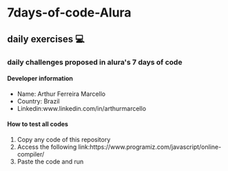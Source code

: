 <h1>7days-of-code-Alura</h1>
<h2>daily exercises 💻</h2>

<h3>daily challenges proposed in alura's 7 days of code</h3>


<h4>Developer information</h4>
<ul>
  <li>Name: Arthur Ferreira Marcello</li>
  <li>Country: Brazil</li>
  <li>Linkedin:www.linkedin.com/in/arthurmarcello</li>
</ul>

<h4>How to test all codes</h4>
<ol>
  <li>Copy any code of this repository</li>
  <li>Access the following link:https://www.programiz.com/javascript/online-compiler/</li>
  <li>Paste the code and run</li>
</ol>


